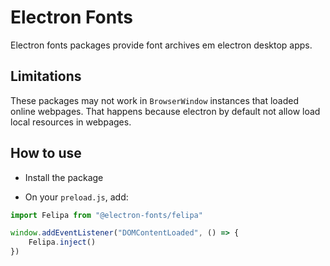 # Electron Fonts

Electron fonts packages provide font archives em electron desktop apps.

## Limitations

These packages may not work in `BrowserWindow` instances that loaded online webpages. That happens because electron by default not allow load local resources in webpages.

## How to use

* Install the package

* On your `preload.js`, add:

```ts
import Felipa from "@electron-fonts/felipa"

window.addEventListener("DOMContentLoaded", () => {
    Felipa.inject()
})
```